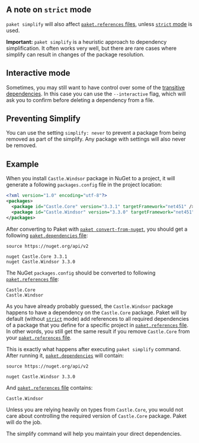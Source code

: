 ## A note on `strict` mode

`paket simplify` will also affect
[`paket.references` files](references-files.html), unless
[`strict` mode](dependencies-file.html#Strict-references) is used.

**Important:** `paket simplify` is a heuristic approach to dependency
simplification. It often works very well, but there are rare cases where
simplify can result in changes of the package resolution.

## Interactive mode

Sometimes, you may still want to have control over some of the
[transitive dependencies](faq.html#transitive). In this case you can use the
`--interactive` flag, which will ask you to confirm before deleting a dependency
from a file.

## Preventing Simplify

You can use the setting `simplify: never` to prevent a package from being removed as part of the simplify.
Any package with settings will also never be removed.

## Example

When you install `Castle.Windsor` package in NuGet to a project, it will
generate a following `packages.config` file in the project location:

```xml
<?xml version="1.0" encoding="utf-8"?>
<packages>
  <package id="Castle.Core" version="3.3.1" targetFramework="net451" />
  <package id="Castle.Windsor" version="3.3.0" targetFramework="net451" />
</packages>
```

After converting to Paket with
[`paket convert-from-nuget`](paket-convert-from-nuget.html), you should get a
following [`paket.dependencies` file](dependencies-file.html):

```paket
source https://nuget.org/api/v2

nuget Castle.Core 3.3.1
nuget Castle.Windsor 3.3.0
```

The NuGet `packages.config` should be converted to following
[`paket.references` file](references-files.html):

```text
Castle.Core
Castle.Windsor
```

As you have already probably guessed, the `Castle.Windsor` package happens to
have a dependency on the `Castle.Core` package. Paket will by default (without
[`strict`](dependencies-file.html#Strict-references) mode) add references to all
required dependencies of a package that you define for a specific project in
[`paket.references` file](references-files.html). In other words, you still get
the same result if you remove `Castle.Core` from your
[`paket.references` file](references-files.html).

This is exactly what happens after executing `paket simplify` command. After
running it, [`paket.dependencies`](dependencies-file.html) will contain:

```paket
source https://nuget.org/api/v2

nuget Castle.Windsor 3.3.0
```

And [`paket.references` file](references-files.html) contains:

```text
Castle.Windsor
```

Unless you are relying heavily on types from `Castle.Core`, you would not care
about controlling the required version of `Castle.Core` package. Paket will do
the job.

The simplify command will help you maintain your direct dependencies.
